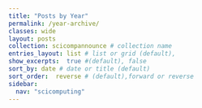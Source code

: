 ```yaml
---
title: "Posts by Year"
permalink: /year-archive/
classes: wide
layout: posts
collection: scicompannounce # collection name
entries_layout: list # list or grid (default),
show_excerpts:  true #(default), false
sort_by: date # date or title (default)
sort_order:  reverse # (default),forward or reverse
sidebar:
  nav: "scicomputing"
---
```

